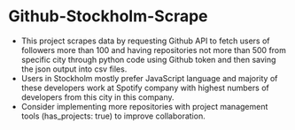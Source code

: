 # Github-Stockholm-Scrape

- This project scrapes data by requesting Github API to fetch users of followers more than 100 and having repositories not more than 500 from specific city through python code using Github token and then saving the json output into csv files.
- Users in Stockholm mostly prefer JavaScript language and majority of these developers work at Spotify company with highest numbers of developers from this city in this company.
- Consider implementing more repositories with project management tools (has_projects: true) to improve collaboration.
